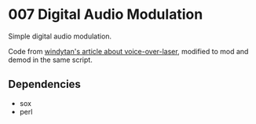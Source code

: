 # 007 Digital Audio Modulation
Simple digital audio modulation.

Code from [windytan's article about voice-over-laser](http://www.windytan.com/2013/02/voice-over-laser.html),
modified to mod and demod in the same script. 

## Dependencies
 * sox
 * perl 

